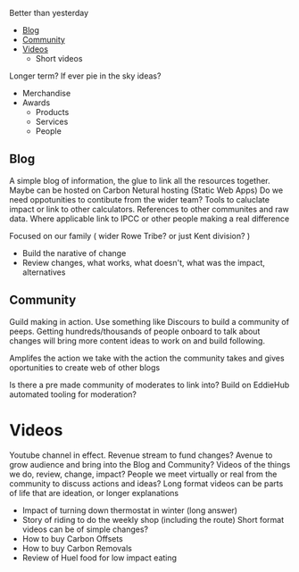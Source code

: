 Better than yesterday
* [Blog](Idea.md#Blog)
* [Community](Idea.md#Community)
* [Videos](Idea.md#Videos)
  * Short videos

Longer term? If ever pie in the sky ideas?
* Merchandise
* Awards
  * Products
  * Services
  * People

## Blog
A simple blog of information, the glue to link all the resources together. 
Maybe can be hosted on Carbon Netural hosting (Static Web Apps) 
Do we need oppotunities to contibute from the wider team? 
Tools to caluclate impact or link to other calculators. 
References to other communites and raw data. Where applicable link to IPCC or other people making a real difference

Focused on our family ( wider Rowe Tribe? or just Kent division? )
  * Build the narative of change
  * Review changes, what works, what doesn't, what was the impact, alternatives

## Community
Guild making in action. Use something like Discours to build a community of peeps. Getting hundreds/thousands of people onboard to talk about changes will bring more content ideas to work on and build following. 

Amplifes the action we take with the action the community takes and gives oportunities to create web of other blogs

Is there a pre made community of moderates to link into?
Build on EddieHub automated tooling for moderation?

# Videos
Youtube channel in effect. 
Revenue stream to fund changes? Avenue to grow audience and bring into the Blog and Community? 
Videos of the things we do, review, change, impact? 
People we meet virtually or real from the community to discuss actions and ideas?
Long format videos can be parts of life that are ideation, or longer explanations
  * Impact of turning down thermostat in winter (long answer)
  * Story of riding to do the weekly shop (including the route) 
Short format videos can be of simple changes? 
  * How to buy Carbon Offsets
  * How to buy Carbon Removals
  * Review of Huel food for low impact eating
